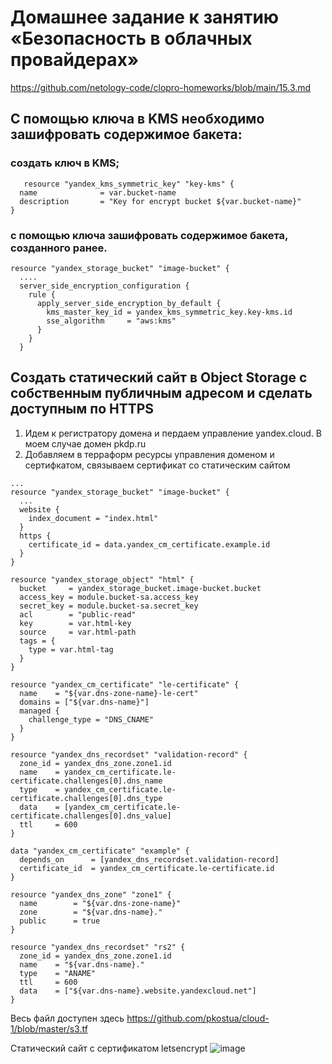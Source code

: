 # Домашнее задание к занятию «Безопасность в облачных провайдерах»
https://github.com/netology-code/clopro-homeworks/blob/main/15.3.md

## С помощью ключа в KMS необходимо зашифровать содержимое бакета:
### создать ключ в KMS;  
```
   resource "yandex_kms_symmetric_key" "key-kms" {
  name              = var.bucket-name
  description       = "Key for encrypt bucket ${var.bucket-name}"
}
```
### с помощью ключа зашифровать содержимое бакета, созданного ранее.
```
resource "yandex_storage_bucket" "image-bucket" {
  ....
  server_side_encryption_configuration {
    rule {
      apply_server_side_encryption_by_default {
        kms_master_key_id = yandex_kms_symmetric_key.key-kms.id
        sse_algorithm     = "aws:kms"
      }
    }
  }
```
## Создать статический сайт в Object Storage c собственным публичным адресом и сделать доступным по HTTPS
1. Идем к регистратору домена и пердаем управление yandex.cloud. В моем случае домен pkdp.ru
2. Добавляем в терраформ ресурсы управления доменом и сертифкатом, связываем сертификат со статическим сайтом
```
...
resource "yandex_storage_bucket" "image-bucket" {
  ...
  website {
    index_document = "index.html"
  }
  https {
    certificate_id = data.yandex_cm_certificate.example.id
  }
}

resource "yandex_storage_object" "html" {
  bucket     = yandex_storage_bucket.image-bucket.bucket
  access_key = module.bucket-sa.access_key
  secret_key = module.bucket-sa.secret_key
  acl        = "public-read"
  key        = var.html-key
  source     = var.html-path
  tags = {
    type = var.html-tag
  }
}

resource "yandex_cm_certificate" "le-certificate" {
  name    = "${var.dns-zone-name}-le-cert"
  domains = ["${var.dns-name}"]
  managed {
    challenge_type = "DNS_CNAME"
  }
}

resource "yandex_dns_recordset" "validation-record" {
  zone_id = yandex_dns_zone.zone1.id
  name    = yandex_cm_certificate.le-certificate.challenges[0].dns_name
  type    = yandex_cm_certificate.le-certificate.challenges[0].dns_type
  data    = [yandex_cm_certificate.le-certificate.challenges[0].dns_value]
  ttl     = 600
}

data "yandex_cm_certificate" "example" {
  depends_on      = [yandex_dns_recordset.validation-record]
  certificate_id  = yandex_cm_certificate.le-certificate.id
}

resource "yandex_dns_zone" "zone1" {
  name        = "${var.dns-zone-name}"
  zone        = "${var.dns-name}."
  public      = true
}

resource "yandex_dns_recordset" "rs2" {
  zone_id = yandex_dns_zone.zone1.id
  name    = "${var.dns-name}."
  type    = "ANAME"
  ttl     = 600
  data    = ["${var.dns-name}.website.yandexcloud.net"]
}
```  
Весь файл доступен здесь https://github.com/pkostua/cloud-1/blob/master/s3.tf

Статический сайт с сертификатом letsencrypt
![image](https://github.com/user-attachments/assets/3be0d744-fd40-4d92-a5de-ab83c92fe4b9)






